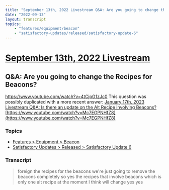 ```yaml
---
title: "September 13th, 2022 Livestream Q&A: Are you going to change the Recipes for Beacons?"
date: "2022-09-13"
layout: transcript
topics:
    - "features/equipment/beacon"
    - "satisfactory-updates/released/satisfactory-update-6"
---
```

# [September 13th, 2022 Livestream](../2022-09-13.md)
## Q&A: Are you going to change the Recipes for Beacons?
https://www.youtube.com/watch?v=4tCjpG1zJc0
This question was possibly duplicated with a more recent answer: [January 17th, 2023 Livestream Q&A: Is there an update on the Alt Recipe involving Beacons?](./yt-Mc7EGPNHfZ8.md) [https://www.youtube.com/watch?v=Mc7EGPNHfZ8](https://www.youtube.com/watch?v=Mc7EGPNHfZ8)


### Topics
* [Features > Equipment > Beacon](../topics/features/equipment/beacon.md)
* [Satisfactory Updates > Released > Satisfactory Update 6](../topics/satisfactory-updates/released/satisfactory-update-6.md)

### Transcript

> foreign the recipes for the beacons we're just going to remove the beacons completely so yes the recipes that involve beacons which is only one alt recipe at the moment I think will change yes yes
